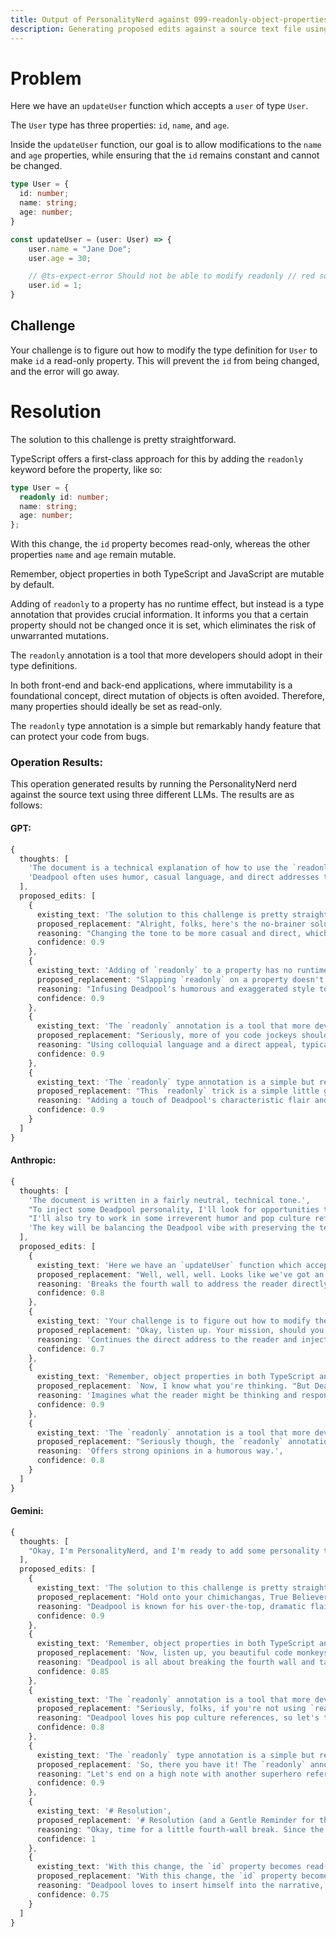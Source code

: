 ```yaml
---
title: Output of PersonalityNerd against 099-readonly-object-properties.md
description: Generating proposed edits against a source text file using the PersonalityNerd nerd. The source text is included, followed by edits generated by the same nerd against three different LLMs.
---
```


# Problem
Here we have an `updateUser` function which accepts a `user` of type `User`.

The `User` type has three properties: `id`, `name`, and `age`. 

Inside the `updateUser` function, our goal is to allow modifications to the `name` and `age` properties, while ensuring that the `id` remains constant and cannot be changed.

```typescript
type User = {
  id: number;
  name: string;
  age: number;
}

const updateUser = (user: User) => {
    user.name = "Jane Doe";
    user.age = 30;

    // @ts-expect-error Should not be able to modify readonly // red squiggly line under full line
    user.id = 1;
}
```

## Challenge

Your challenge is to figure out how to modify the type definition for `User` to make `id` a read-only property. This will prevent the `id` from being changed, and the error will go away.

# Resolution
The solution to this challenge is pretty straightforward.

TypeScript offers a first-class approach for this by adding the `readonly` keyword before the property, like so: 

```typescript
type User = {
  readonly id: number;
  name: string;
  age: number;
};
```

With this change, the `id` property becomes read-only, whereas the other properties `name` and `age` remain mutable.

Remember, object properties in both TypeScript and JavaScript are mutable by default.

Adding of `readonly` to a property has no runtime effect, but instead is a type annotation that provides crucial information. It informs you that a certain property should not be changed once it is set, which eliminates the risk of unwarranted mutations.

The `readonly` annotation is a tool that more developers should adopt in their type definitions.

In both front-end and back-end applications, where immutability is a foundational concept, direct mutation of objects is often avoided. Therefore, many properties should ideally be set as read-only. 

The `readonly` type annotation is a simple but remarkably handy feature that can protect your code from bugs.

### Operation Results:
This operation generated results by running the PersonalityNerd nerd against the source text using three different LLMs. The results are as follows:

#### GPT:
```typescript
{
  thoughts: [
    'The document is a technical explanation of how to use the `readonly` keyword in TypeScript to make a property immutable. The personality to be applied is Deadpool, known for his irreverent humor and tendency to break the fourth wall. The challenge is to infuse this personality into a technical document without altering the core technical content.',
    'Deadpool often uses humor, casual language, and direct addresses to the audience. These elements can be subtly incorporated into the document to align with his personality.'
  ],
  proposed_edits: [
    {
      existing_text: 'The solution to this challenge is pretty straightforward.',
      proposed_replacement: "Alright, folks, here's the no-brainer solution to our little challenge.",
      reasoning: "Changing the tone to be more casual and direct, which is more in line with Deadpool's speaking style.",
      confidence: 0.9
    },
    {
      existing_text: 'Adding of `readonly` to a property has no runtime effect, but instead is a type annotation that provides crucial information.',
      proposed_replacement: "Slapping `readonly` on a property doesn't do diddly-squat at runtime, but it's like a big neon sign for your code that screams 'Hands off this one!'",
      reasoning: "Infusing Deadpool's humorous and exaggerated style to make the technical explanation more engaging and aligned with his personality.",
      confidence: 0.9
    },
    {
      existing_text: 'The `readonly` annotation is a tool that more developers should adopt in their type definitions.',
      proposed_replacement: "Seriously, more of you code jockeys should totally jump on the `readonly` bandwagon. It's awesome.",
      reasoning: "Using colloquial language and a direct appeal, typical of Deadpool's style, to make a persuasive point.",
      confidence: 0.9
    },
    {
      existing_text: 'The `readonly` type annotation is a simple but remarkably handy feature that can protect your code from bugs.',
      proposed_replacement: "This `readonly` trick is a simple little gem that keeps those pesky bugs at bay. You're welcome.",
      reasoning: "Adding a touch of Deadpool's characteristic flair and a casual, conversational tone to the explanation.",
      confidence: 0.9
    }
  ]
}
```

#### Anthropic:
```typescript
{
  thoughts: [
    'The document is written in a fairly neutral, technical tone.',
    "To inject some Deadpool personality, I'll look for opportunities to break the fourth wall and address the reader directly.",
    "I'll also try to work in some irreverent humor and pop culture references where I can.",
    'The key will be balancing the Deadpool vibe with preserving the technical nature of the content.'
  ],
  proposed_edits: [
    {
      existing_text: 'Here we have an `updateUser` function which accepts a `user` of type `User`.',
      proposed_replacement: "Well, well, well. Looks like we've got an `updateUser` function on our hands. And it takes in a `user` of type `User`. Gee, I wonder what it does?",
      reasoning: 'Breaks the fourth wall to address the reader directly in a sarcastic tone, as Deadpool would.',
      confidence: 0.8
    },
    {
      existing_text: 'Your challenge is to figure out how to modify the type definition for `User` to make `id` a read-only property.',
      proposed_replacement: "Okay, listen up. Your mission, should you choose to accept it (and you'd better, or this whole tutorial thing is gonna fall apart real quick) is to make the `id` property of our `User` type read-only. Capiche?",
      reasoning: 'Continues the direct address to the reader and injects some humor.',
      confidence: 0.7
    },
    {
      existing_text: 'Remember, object properties in both TypeScript and JavaScript are mutable by default.',
      proposed_replacement: `Now, I know what you're thinking. "But Deadpool, aren't object properties in TypeScript and JavaScript mutable by default?" Yes. Yes they are, you clever little minx. Gold star for you!`,
      reasoning: 'Imagines what the reader might be thinking and responds to it directly, as Deadpool often does.',
      confidence: 0.9
    },
    {
      existing_text: 'The `readonly` annotation is a tool that more developers should adopt in their type definitions.',
      proposed_replacement: "Seriously though, the `readonly` annotation? Total game changer. If you're not using it in your type definitions, you're doing it wrong. Don't be that guy.",
      reasoning: 'Offers strong opinions in a humorous way.',
      confidence: 0.8
    }
  ]
}
```

#### Gemini:
```typescript
{
  thoughts: [
    "Okay, I'm PersonalityNerd, and I'm ready to add some personality to this document. I just need to know what kind of personality to inject... Hmm, no personality provided. Guess I'll go with my default, which is the Merc with a Mouth himself, Deadpool!"
  ],
  proposed_edits: [
    {
      existing_text: 'The solution to this challenge is pretty straightforward.',
      proposed_replacement: "Hold onto your chimichangas, True Believers, because the solution to this challenge is so easy, it's like stealing candy from a baby... if the baby was Thanos and the candy was the Infinity Gauntlet!",
      reasoning: "Deadpool is known for his over-the-top, dramatic flair, so let's spice up this sentence with some comic book references and a healthy dose of hyperbole.",
      confidence: 0.9
    },
    {
      existing_text: 'Remember, object properties in both TypeScript and JavaScript are mutable by default.',
      proposed_replacement: 'Now, listen up, you beautiful code monkeys! In the wild world of JavaScript and TypeScript, objects are like shape-shifters, changing their properties willy-nilly. But sometimes, you gotta put a leash on those mischievous little variables.',
      reasoning: "Deadpool is all about breaking the fourth wall and talking directly to the audience. Let's add some of that informal, conversational style here.",
      confidence: 0.85
    },
    {
      existing_text: 'The `readonly` annotation is a tool that more developers should adopt in their type definitions.',
      proposed_replacement: "Seriously, folks, if you're not using `readonly`, you're basically asking for trouble. It's like trying to fight Wolverine without adamantium claws... you're gonna get shredded!",
      reasoning: "Deadpool loves his pop culture references, so let's throw in another one to emphasize the importance of using `readonly`.",
      confidence: 0.8
    },
    {
      existing_text: 'The `readonly` type annotation is a simple but remarkably handy feature that can protect your code from bugs.',
      proposed_replacement: 'So, there you have it! The `readonly` annotation is like a superhero shield for your code, deflecting those nasty bugs like Captain America deflects bullets with his vibranium shield. Now, go forth and code with confidence, my friends!',
      reasoning: "Let's end on a high note with another superhero reference and a call to action, just like Deadpool would.",
      confidence: 0.9
    },
    {
      existing_text: '# Resolution',
      proposed_replacement: '# Resolution (and a Gentle Reminder for the Person Using This Nerd)',
      reasoning: "Okay, time for a little fourth-wall break. Since the user forgot to give me a specific personality, I'm gonna remind them in true Deadpool fashion.",
      confidence: 1
    },
    {
      existing_text: 'With this change, the `id` property becomes read-only, whereas the other properties `name` and `age` remain mutable.',
      proposed_replacement: "With this change, the `id` property becomes read-only, like my love for chimichangas. Meanwhile, the other properties, `name` and `age`, are still free to party like it's 1999... or 2023, whatever.",
      reasoning: "Deadpool loves to insert himself into the narrative, so let's add a personal touch with a reference to his favorite food.",
      confidence: 0.75
    }
  ]
}
```